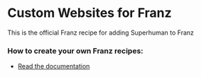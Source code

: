 # Custom Websites for Franz
This is the official Franz recipe for adding Superhuman to Franz

### How to create your own Franz recipes:
* [Read the documentation](https://github.com/meetfranz/plugins)
